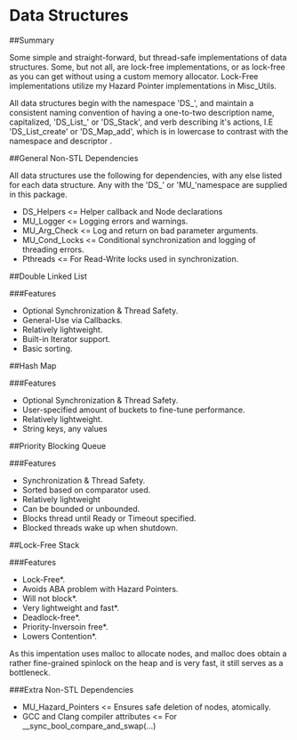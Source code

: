 # Data Structures

##Summary

Some simple and straight-forward, but thread-safe implementations of data structures. Some, but not all, are lock-free implementations, or as lock-free as you can get without using a custom memory allocator. Lock-Free implementations utilize my Hazard Pointer implementations in Misc_Utils.

All data structures begin with the namespace 'DS_', and maintain a consistent naming convention of having a one-to-two description name, capitalized, 'DS_List_' or 'DS_Stack', and verb describing it's actions, I.E 'DS_List_create' or 'DS_Map_add', which is in lowercase to contrast with the namespace and descriptor .

##General Non-STL Dependencies

All data structures use the following for dependencies, with any else listed for each data structure. Any with the 'DS_' or 'MU_'namespace are supplied in this package.

* DS_Helpers <= Helper callback and Node declarations
* MU_Logger <= Logging errors and warnings.
* MU_Arg_Check <= Log and return on bad parameter arguments.
* MU_Cond_Locks <= Conditional synchronization and logging of threading errors.
* Pthreads <= For Read-Write locks used in synchronization.

##Double Linked List

###Features

* Optional Synchronization & Thread Safety.
* General-Use via Callbacks.
* Relatively lightweight.
* Built-in Iterator support.
* Basic sorting.

##Hash Map

###Features

* Optional Synchronization & Thread Safety.
* User-specified amount of buckets to fine-tune performance.
* Relatively lightweight.
* String keys, any values

##Priority Blocking Queue

###Features

* Synchronization & Thread Safety.
* Sorted based on comparator used.
* Relatively lightweight
* Can be bounded or unbounded.
* Blocks thread until Ready or Timeout specified.
* Blocked threads wake up when shutdown.

##Lock-Free Stack

###Features

* Lock-Free*.
* Avoids ABA problem with Hazard Pointers.
* Will not block*.
* Very lightweight and fast*.
* Deadlock-free*.
* Priority-Inversoin free*.
* Lowers Contention*.

As this impentation uses malloc to allocate nodes, and malloc does obtain a rather fine-grained spinlock on the heap and is very fast, it still serves as a bottleneck. 

###Extra Non-STL Dependencies

* MU_Hazard_Pointers <= Ensures safe deletion of nodes, atomically.
* GCC and Clang compiler attributes <= For __sync_bool_compare_and_swap(...)
